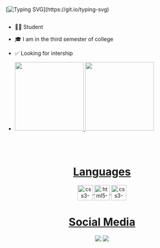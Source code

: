 [![Typing SVG](https://readme-typing-svg.herokuapp.com/?color=00FF00&size=35&center=true&vCenter=true&width=1000&lines=Hello!+;I+am+Samuel+Gonçalves,+Developer.)](https://git.io/typing-svg)
##
- 👨‍💻 Student
- 🎓 I am in the third semester of college
- ✅ Looking for intership

- <div>
  <a href="https://github.com/Samuelgosilva">
  <img height="180em" src="https://github-readme-stats.vercel.app/api?username=Samuelgosilva&show_icons=true&theme=dark&include_all_commits=true&count_private=true"/>
  <img height="180em" src="https://github-readme-stats.vercel.app/api/top-langs/?username=Samuelgosilva&layout=compact&langs_count=16&theme=dark"/>
</div>
<br>

<div  align="center"> 
  <div style="display: inline_block"><br>
  <h1 align="center"> Languages </h1>
    
<div>
<img align="center" height="40" width="40" alt="css3-icon" <img src="https://cdn.jsdelivr.net/gh/devicons/devicon/icons/css3/css3-original-wordmark.svg" />
<img align="center" height="40" width="40" alt="html5-icon" <img src="https://cdn.jsdelivr.net/gh/devicons/devicon/icons/html5/html5-original.svg" />
<img align="center" height="40" width="40" alt="css3-icon" <img src="https://cdn.jsdelivr.net/gh/devicons/devicon/icons/javascript/javascript-original.svg" />
                
               
 </div>
 
 <h1 align="center">Social Media</h1>
<a href= "https://www.instagram.com/eusamuu_/" target="_blank"><img src="https://img.shields.io/badge/Instagram-E4405F?style=for-the-badge&logo=instagram&logoColor=white" target="_blank"></a>
<a href= "mailto:samuelesilva@hotmail.com"><img src="https://img.shields.io/badge/Gmail-D14836?style=for-the-badge&logo=gmail&logoColor=white" target="_blank"></a>



